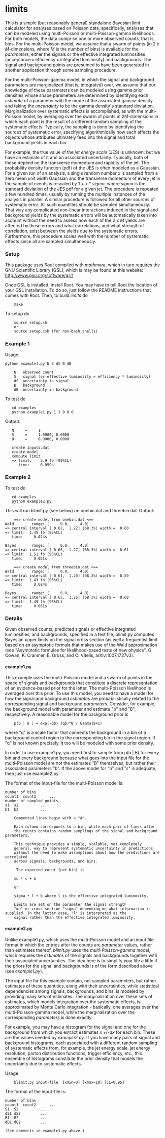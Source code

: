 # limits
This is a simple (but reasonably general) standalone Bayesian limit calculator for analyses based on Poisson data, specifically, analyses that can be modeled using multi-Poisson or multi-Poisson-gamma likelihoods. For both models, the data comprise one or more observed counts, that is, bins. For the multi-Poisson model, we assume that a swarm of points (in 2 x _M_-dimensions, where _M_ is the number of bins) is available for the *parameters*, either the signals or the effective integrated luminosities (acceptance x efficiency x integrated luminosity) and backgrounds. The signal and background points are presumed to have been generated in another application through some sampling procedure. 

For the multi-Poisson-gamma model, in which the signal and background parameters are marginalized (that is, integrated) over, we assume that our knowledge of these parameters can be modeled using gamma prior densities whose shape parameters are determined by identifying each *estimate* of a parameter with the mode of the associated gamma density and taking the *uncertainty* to be the gamma density's standard deviation. Marginalization over systematic effects is accomplished, as with the multi-Poisson model, by averaging over the swarm of points in 2M-dimensions in which each point is the result of a different random sampling of the systematic effects. Typically, the sampling is done by identifying the sources of systematic error, specifying algorithmically how each affects the objects whose attributes ultimately feed into the signal and total background yields in each bin. 

For example, the true value of the *jet energy scale* (JES) is unknown; but we have an estimate of it and an associated uncertainty. Typically, both of these depend on the transverse momentum and rapidity of the jet. The probability density function (pdf) of the JES is often modeled as a Gaussian. For a given run of an analysis, a single random number _x_ is sampled from a zero mean unit width Gaussian and the transverse momentum of every jet in the sample of events is rescaled by 1 + _x_ * _sigma_, where _sigma_ is the standard deviation of the JES pdf for a given jet. The procedure is repeated a few hundred times, usually by running the multiple instances of the analysis in parallel. A similar procedure is followed for all other sources of systematic error. All such quantities should be sampled simultaneously. That way any complicated non-linear interactions induced in the signal and background yields by the systematic errors will be automatically taken into account without the need to assess how each of the  2 x _M_ yields are affected by these errors and what correlations, and what strength of correlation, exist between the yields due to the systematic errors. Furthermore, this procedure scales well with the number of systematic effects since all are sampled simultaneously.

### Setup
This package uses *Root* compiled with *mathmore*, which in turn requires the GNU Scientific Library (GSL), which is may be found at this website: http://www.gnu.org/software/gsl/

Once GSL is installed, install Root. You may have to tell Root the location of your GSL installation. To do so, just follow the README instructions that comes with Root. Then, to build _limits_ do
```
	make
```
  
To setup do
```
	source setup.sh
	or
	source setup.csh (for non-bash shells)
```
### Example 1
Usage:
```
python example1.py N S dS B dB

	N	observed count
	S	signal (or effective luminosity = efficiency * luminosity)
	dS	uncertainty in signal
	B	background
	dB	uncertainty in background
  ```
To test do
```
   cd examples
   python example1.py 1 1 0 0 0
   ```
  
Output:
```
   N     =     1
   S     =     1.0000, 0.0000 
   B 	 =     0.0000, 0.0000

   create inputs.dat
   create model
   compute limit
   => limit:    3.9 fb (90%CL)
      time:     0.059s
   ```


### Example 2
To test do
```
   cd examples
   python example2.py
   ```
This will run blimit.py (see below) on onebin.dat and threebin.dat.
Output:
```
	==> create model from onebin.dat <==
Wald		range: [     0.0,     4.0]
=> central interval [ 0.62,  1.22] (68.3%) width =  0.60
=> limit:  1.45 fb (95%CL)
   time:     0.024s

Bayes		range: [     0.0,     4.0]
=> central interval [ 0.66,  1.27] (68.3%) width =  0.61
=> limit:  1.51 fb (95%CL)
   time:     0.051s

	==> create model from threebin.dat <==
Wald		range: [     0.0,     4.0]
=> central interval [ 0.61,  1.20] (68.3%) width =  0.59
=> limit:  1.43 fb (95%CL)
   time:     0.024s

Bayes		range: [     0.0,     4.0]
=> central interval [ 0.65,  1.26] (68.3%) width =  0.60
=> limit:  1.49 fb (95%CL)
   time:     0.051s
```

### Details
Given observed counts, predicted signals or effective integrated luminosities,
and backgrounds, specified in a text file, blimit.py  computes
Bayesian upper limits on the signal cross section (as well a
frequentist limit based on an asymptotic formula that makes use of the
Wald approximation (see "Asymptotic formulae for likelihood-based
tests of new physics", G. Cowan, K. Cranmer, E. Gross, and O. Vitells,
arXiv:1007.1727v3).

#### example1.py
This example uses the multi-Poisson model and a swarm of points in the
space of signals and backgrounds that
constitute a discrete representation of an evidence-based prior for
the latter. The multi-Poisson
likelihood is averaged over this prior. To use this model, you need to
have a model for how the signal and
background _estimates_ are probabilistically related to the
corresponding signal and background
_parameters_.  Consider, for example, the background model with parameter and
estimate "b" and "B", respectively. A reasonable model
for the background prior is 
```
	p(b | B ) = exp(-qb) (qb)^B / Gamma(B+1) 
```
where "q" is a scale factor that connects the background in a bin of a
 background control region to the corresponding bin in the signal
 region.  If "q" is not known precisely, it too will be modeled with
 some prior density.

In order to use example1.py, you need first to sample from p(b |
B) for every bin and every background because what goes into the input
file for the multi-Poisson model are not the estimates "B" themselves, but
rather their associated parameters "b". If the above model for "b" and
"s" is adequate, then just use example2.py.

The format of the input-file for the multi-Poisson model is:
```
number of bins
count1	count2 		...
number of sampled points
s1	s2         	...
b1	b2        	...
	
    Commented lines begin with a "#".
    
    Each column corresponds to a bin, while each pair of lines after
    the counts contains random samplings of the signal and background parameters. 

    This technique provides a simple, scalable, yet completely
    general, way to represent systematic uncertainty in predictions,
    without the need to make assumptions about how the predictions are correlated
    across signals, backgrounds, and bins.
     
     The expected count (per bin) is

	mu * s + b

	or

	sigma * l + b where l is the effective integrated luminosity.

	Limits are set on the parameter the signal strength
	"mu" or cross section "sigma" depending on what information is supplied. In the latter case, "l" is interpreted as the
	signal rather than the effective integrated luminosity.
```


#### example2.py
Unlike example1.py, which uses the
multi-Poisson model and an input file format in which the entries
after the counts are _parameter_ values, rather than estimates thereof,
*blimit.py* uses the _multi-Poisson-gamma_ model, which requires the
_estimates_ of the signals and backgrounds
together with their associated uncertainties. The idea here is to
simplify your life a little if the priors for the signal and backgrounds is of the form described above (see 
*example1.py*).

The input file for this example contain, not sampled parameters, but rather 
estimates of these quantities, along with their uncertainties, while
statistical dependencies  among
signals, backgrounds, and bins, is modeled by providing many sets of
estimates. The marginalization over these sets of estimates, which
models
integration over the systematic effects, is
approximated by Monte Carlo integration - basically, one
averages over the multi-Poisson-gamma model, while the marginalization
over the corresponding _parameters_ is done exactly. 

For example, you may have a histogram for the signal and one for the
background from which you extract estimates _x_ +/-_dx_ for each bin. These are
the values needed by _example2.py_. If you have many pairs of signal and
background histograms, each associated with a different random
sampling of systematic effects from, for example, the jet energy scale, jet energy
resolution, parton distribution functions, trigger efficiency, etc.,
this ensemble of histograms constitute the prior density that models
the uncertainty due to systematic effects.

Usage:
```
    blimit.py input-file  [xmin=0] [xmax=10] [CL=0.95]
```

The format of the input-file is:
```
number of bins     
count1	count2 		...
S1	S2         	...
dS1	dS2       	...
B1	B2        	...
dB1	dB2       	...
	
(See comments in example1.py above.)
```

